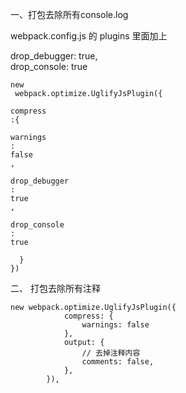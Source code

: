 一、打包去除所有console.log

webpack.config.js 的 plugins 里面加上

drop\_debugger: true,  
drop\_console: true

```
new
 webpack.optimize.UglifyJsPlugin({
  
compress
:{
    
warnings
: 
false
,
    
drop_debugger
: 
true
,
    
drop_console
: 
true

  }
})
```

二、 打包去除所有注释

```
new webpack.optimize.UglifyJsPlugin({
            compress: {
                warnings: false
            },
            output: {
                // 去掉注释内容
                comments: false,
            },
        }),
```



